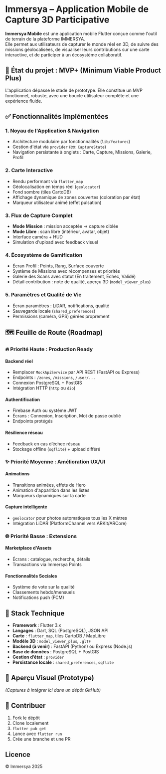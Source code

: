 # Immersya – Application Mobile de Capture 3D Participative

**Immersya Mobile** est une application mobile Flutter conçue comme l'outil de terrain de la plateforme IMMERSYA.  
Elle permet aux utilisateurs de capturer le monde réel en 3D, de suivre des missions géolocalisées, de visualiser leurs contributions sur une carte interactive, et de participer à un écosystème collaboratif.


## 🚀 État du projet : MVP+ (Minimum Viable Product Plus)

L'application dépasse le stade de prototype. Elle constitue un MVP fonctionnel, robuste, avec une boucle utilisateur complète et une expérience fluide.


## ✅ Fonctionnalités Implémentées

### 1. Noyau de l'Application & Navigation
- Architecture modulaire par fonctionnalités (`lib/features`)
- Gestion d'état via `provider` (ex: `CaptureState`)
- Navigation persistante à onglets : Carte, Capture, Missions, Galerie, Profil

### 2. Carte Interactive
- Rendu performant via `flutter_map`
- Géolocalisation en temps réel (`geolocator`)
- Fond sombre (tiles CartoDB)
- Affichage dynamique de zones couvertes (coloration par état)
- Marqueur utilisateur animé (effet pulsation)

### 3. Flux de Capture Complet
- **Mode Mission** : mission acceptée → capture ciblée
- **Mode Libre** : scan libre (intérieur, avatar, objet)
- Interface caméra + HUD
- Simulation d'upload avec feedback visuel

### 4. Écosystème de Gamification
- Écran Profil : Points, Rang, Surface couverte
- Système de Missions avec récompenses et priorités
- Galerie des Scans avec statut (En traitement, Échec, Validé)
- Détail contribution : note de qualité, aperçu 3D (`model_viewer_plus`)

### 5. Paramètres et Qualité de Vie
- Écran paramètres : LiDAR, notifications, qualité
- Sauvegarde locale (`shared_preferences`)
- Permissions (caméra, GPS) gérées proprement


## 🗺️ Feuille de Route (Roadmap)

### 🔥 Priorité Haute : Production Ready

#### Backend réel
- Remplacer `MockApiService` par API REST (FastAPI ou Express)
- Endpoints : `/zones`, `/missions`, `/user/...`
- Connexion PostgreSQL + PostGIS
- Intégration HTTP (`http` ou `dio`)

#### Authentification
- Firebase Auth ou système JWT
- Écrans : Connexion, Inscription, Mot de passe oublié
- Endpoints protégés

#### Résilience réseau
- Feedback en cas d’échec réseau
- Stockage offline (`sqflite`) + upload différé


### ✨ Priorité Moyenne : Amélioration UX/UI

#### Animations
- Transitions animées, effets de Hero
- Animation d'apparition dans les listes
- Marqueurs dynamiques sur la carte

#### Capture intelligente
- `geolocator` pour photos automatiques tous les X mètres
- Intégration LiDAR (PlatformChannel vers ARKit/ARCore)


### 🌐 Priorité Basse : Extensions

#### Marketplace d'Assets
- Écrans : catalogue, recherche, détails
- Transactions via Immersya Points

#### Fonctionnalités Sociales
- Système de vote sur la qualité
- Classements hebdo/mensuels
- Notifications push (FCM)


## 🧱 Stack Technique

- **Framework** : Flutter 3.x
- **Langages** : Dart, SQL (PostgreSQL), JSON API
- **Carte** : `flutter_map`, tiles CartoDB / MapLibre
- **Modèle 3D** : `model_viewer_plus`, `.glTF`
- **Backend (à venir)** : FastAPI (Python) ou Express (Node.js)
- **Base de données** : PostgreSQL + PostGIS
- **Gestion d’état** : `provider`
- **Persistance locale** : `shared_preferences`, `sqflite`


## 📸 Aperçu Visuel (Prototype)

*(Captures à intégrer ici dans un dépôt GitHub)*


## 👥 Contribuer

1. Fork le dépôt
2. Clone localement
3. `flutter pub get`
4. Lance avec `flutter run`
5. Crée une branche et une PR



## Licence

© Immersya 2025

